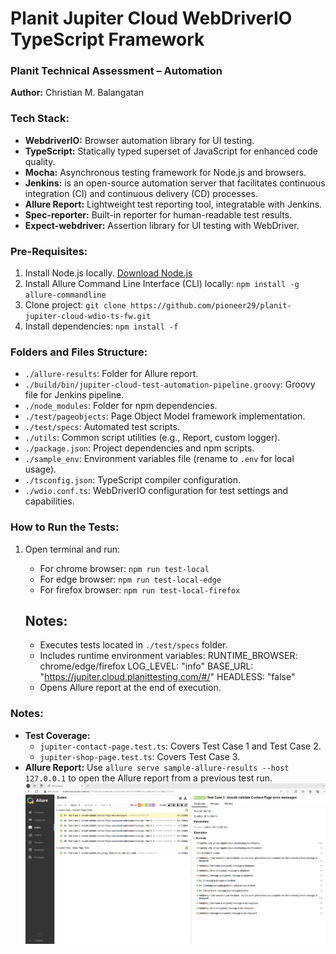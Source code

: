 # Planit Jupiter Cloud WebDriverIO TypeScript Framework

### Planit Technical Assessment – Automation

**Author:** Christian M. Balangatan

### Tech Stack:
- **WebdriverIO:** Browser automation library for UI testing.
- **TypeScript:** Statically typed superset of JavaScript for enhanced code quality.
- **Mocha:** Asynchronous testing framework for Node.js and browsers.
- **Jenkins:** is an open-source automation server that facilitates continuous integration (CI) and continuous delivery (CD) processes.
- **Allure Report:** Lightweight test reporting tool, integratable with Jenkins.
- **Spec-reporter:** Built-in reporter for human-readable test results.
- **Expect-webdriver:** Assertion library for UI testing with WebDriver.

### Pre-Requisites:
1. Install Node.js locally. [Download Node.js](https://nodejs.org/en)
2. Install Allure Command Line Interface (CLI) locally: `npm install -g allure-commandline`
3. Clone project: `git clone https://github.com/pioneer29/planit-jupiter-cloud-wdio-ts-fw.git`
4. Install dependencies: `npm install -f`

### Folders and Files Structure:
- `./allure-results`: Folder for Allure report.
- `./build/bin/jupiter-cloud-test-automation-pipeline.groovy`: Groovy file for Jenkins pipeline.
- `./node_modules`: Folder for npm dependencies.
- `./test/pageobjects`: Page Object Model framework implementation.
- `./test/specs`: Automated test scripts.
- `./utils`: Common script utilities (e.g., Report, custom logger).
- `./package.json`: Project dependencies and npm scripts.
- `./sample_env`: Environment variables file (rename to `.env` for local usage).
- `./tsconfig.json`: TypeScript compiler configuration.
- `./wdio.conf.ts`: WebDriverIO configuration for test settings and capabilities.

### How to Run the Tests:
1. Open terminal and run: 
   - For chrome browser: `npm run test-local`
   - For edge browser: `npm run test-local-edge`
   - For firefox browser: `npm run test-local-firefox`
   
   ## Notes:
    - Executes tests located in `./test/specs` folder.
    - Includes runtime environment variables: 
        RUNTIME_BROWSER: chrome/edge/firefox
        LOG_LEVEL: "info"
        BASE_URL: "https://jupiter.cloud.planittesting.com/#/"
        HEADLESS: "false"
    - Opens Allure report at the end of execution.

### Notes:
- **Test Coverage:** 
  - `jupiter-contact-page.test.ts`: Covers Test Case 1 and Test Case 2.
  - `jupiter-shop-page.test.ts`: Covers Test Case 3.
- **Allure Report:** Use `allure serve sample-allure-results --host 127.0.0.1` to open the Allure report from a previous test run.
![Alt Text](allure-report-sample.png)
